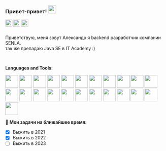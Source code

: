 ### Привет-привет! <img src="https://media.giphy.com/media/hvRJCLFzcasrR4ia7z/giphy.gif" width="25px">
<a href="https://vk.com/id105622192">
  <img align="left" alt="VKontakte" width="22px" src="https://cdn.jsdelivr.net/npm/simple-icons@v3/icons/vk.svg" />
</a>
<a href="https://www.linkedin.com/in/aleksandr-moskalchuk-b145a2218/">
  <img align="left" alt="LinkdeIn" width="22px" src="https://cdn.jsdelivr.net/npm/simple-icons@v3/icons/linkedin.svg" />
</a>
<!-- <a href="https://t.me/375292809498">
  <img align="left" alt="Abhishek's Telegram" width="22px" src="https://cdn.jsdelivr.net/npm/simple-icons@v3/icons/telegram.svg" />
</a> -->
<a href="https://www.instagram.com/aleksandr_moskalchuk/?next=%2F">
  <img align="left" alt="Instagram" width="22px" src="https://cdn.jsdelivr.net/npm/simple-icons@v3/icons/instagram.svg" />
</a>

<br /><br />

Приветствую, меня зовут Александр я backend разработчик компании SENLA.<br/>
так же препадаю Java SE в IT Academy :)

<br />
  
**Languages and Tools:**  

<code><img height="40" src="https://brandslogos.com/wp-content/uploads/thumbs/java-logo-vector-1.svg"></code>
<code><img height="40" src="https://seeklogo.com/images/G/go-logo-046185B647-seeklogo.com.png"></code>
<code><img height="40" src="https://download.logo.wine/logo/Apache_Groovy/Apache_Groovy-Logo.wine.png"></code>
<code><img height="40" src="https://upload.wikimedia.org/wikipedia/commons/7/74/Kotlin_Icon.png"></code>
<code><img height="40" src="https://cdn.freebiesupply.com/logos/large/2x/spring-3-logo-svg-vector.svg"></code>
<code><img height="40" src="https://ucarecdn.com/f869a732-2d12-4c7c-8238-0c5994860606/"></code>
<code><img height="40" src="https://cdn.freebiesupply.com/logos/large/2x/hibernate-logo-png-transparent.png"></code>
<code><img height="40" src="https://www.docker.com/wp-content/uploads/2022/03/Moby-logo.png"></code>
<code><img height="40" src="https://e7.pngegg.com/pngimages/508/156/png-clipart-gradle-computer-icons-transparency-logo-scalable-graphics-share-to-mammal-text.png"></code>
<code><img height="40" src="https://e7.pngegg.com/pngimages/917/651/png-clipart-apache-maven-feathers-tech-companies.png"></code>
<code><img height="40" src="https://w7.pngwing.com/pngs/441/460/png-transparent-postgresql-plain-wordmark-logo-icon-thumbnail.png"></code>
<code><img height="40" src="https://w7.pngwing.com/pngs/956/695/png-transparent-mongodb-original-wordmark-logo-icon-thumbnail.png"></code>
<code><img height="40" src="https://www.liquibase.org/wp-content/uploads/2022/03/Liquibase_logo_vertical_RGB_ORANGE.png"></code>
<code><img height="40" src="https://www.cloud4y.ru/upload/iblock/05f/yivbufa263afbv31nia8rglkiqw1ie0i/1655882257308.png"></code>
<code><img height="40" src="https://seeklogo.com/images/P/postman-logo-0087CA0D15-seeklogo.com.png"></code>
<code><img height="40" src="https://git-scm.com/images/logos/downloads/Git-Icon-1788C.png"></code>
<code><img height="40" src="https://www.vectorlogo.zone/logos/camunda/camunda-ar21.png"></code>
<code><img height="40" src="https://upload.wikimedia.org/wikipedia/commons/thumb/5/5e/Cassandra_logo.svg/1024px-Cassandra_logo.svg.png"></code>
<code><img height="40" src="https://upload.wikimedia.org/wikipedia/commons/0/00/Kubernetes_%28container_engine%29.png"></code>
<code><img height="40" src="https://cdn-icons-png.flaticon.com/512/6146/6146606.png"></code>
<code><img height="40" src="https://logowik.com/content/uploads/images/jira3124.jpg"></code>
<code><img height="40" src="https://upload.wikimedia.org/wikipedia/commons/thumb/8/82/Gnu-bash-logo.svg/2560px-Gnu-bash-logo.svg.png"></code>
<code><img height="40" src="https://www.freepnglogos.com/uploads/linux-png/linux-logo-logo-brands-for-0.png"></code>



🚧 **Мои задачи на ближайшее время:**
<!-- TODO-IST:START -->
* [x] Выжить в 2021
* [x] Выжить в 2022
* [ ] Выжить в 2023
<!-- TODO-IST:END -->
